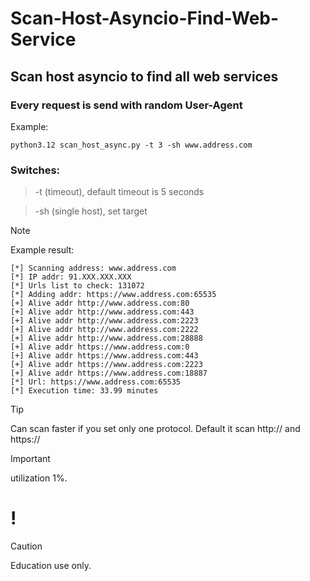 # Scan-Host-Asyncio-Find-Web-Service
## Scan host asyncio to find all web services
### Every request is send with random User-Agent

Example:
```
python3.12 scan_host_async.py -t 3 -sh www.address.com
```

### Switches:
> -t (timeout), default timeout is 5 seconds

> -sh (single host), set target

> [!NOTE]
>Example result:

```
[*] Scanning address: www.address.com
[*] IP addr: 91.XXX.XXX.XXX
[*] Urls list to check: 131072
[*] Adding addr: https://www.address.com:65535   
[+] Alive addr http://www.address.com:80
[+] Alive addr http://www.address.com:443
[+] Alive addr http://www.address.com:2223
[+] Alive addr http://www.address.com:2222
[+] Alive addr http://www.address.com:28888
[+] Alive addr https://www.address.com:0
[+] Alive addr https://www.address.com:443
[+] Alive addr https://www.address.com:2223
[+] Alive addr https://www.address.com:18887
[*] Url: https://www.address.com:65535   
[*] Execution time: 33.99 minutes
```

> [!TIP]
> Can scan faster if you set only one protocol. Default it scan http:// and https://

> [!IMPORTANT]
> utilization 1%.


# !
> [!CAUTION]
> Education use only.
